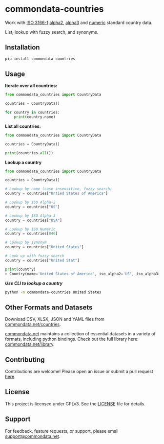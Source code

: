 # commondata-countries

Work with [ISO 3166-1](https://en.wikipedia.org/wiki/ISO_3166-1) [alpha2](https://en.wikipedia.org/wiki/ISO_3166-1_alpha-2), [alpha3](https://en.wikipedia.org/wiki/ISO_3166-1_alpha-3) and [numeric](https://en.wikipedia.org/wiki/ISO_3166-1_numeric) standard country data.

List, lookup with fuzzy search, and synonyms.

## Installation

```bash
pip install commondata-countries
```

## Usage

**Iterate over all countries:**

```python
from commondata_countries import CountryData

countries = CountryData()

for country in countries:
    print(country.name)
```

**List all countries:**

```python
from commondata_countries import CountryData

countries = CountryData()

print(countries.all())
```

**Lookup a country**

```python
from commondata_countries import CountryData

countries = CountryData()

# Lookup by name (case insensitive, fuzzy search)
country = countries["Untied States of America"]

# Lookup by ISO Alpha-2
country = countries["US"]

# Lookup by ISO Alpha-3
country = countries["USA"]

# Lookup by ISO Numeric
country = countries[840]

# Lookup by synonym
country = countries["United States"]

# Look up with fuzzy search
country = countries["United Stat"]

print(country)
> Country(name='United States of America', iso_alpha2='US', iso_alpha3='USA', iso_numeric=840)
```

***Use CLI to lookup a country***

```bash
python -m commondata-countries United States
```

## Other Formats and Datasets

Download CSV, XLSX, JSON and YAML files from [commondata.net/countries](https://commondata.net/countries).

[commondata.net](https://commondata.net) maintains a collection of essential datasets in a variety of formats, including
python bindings. Check out the full library here: [commondata.net/library](https://commondata.net/library).

## Contributing

Contributions are welcome! Please open an issue or submit a pull request [here](https://github.com/commondata-net/commondata-countries-python).

## License

This project is licensed under GPLv3. See the [LICENSE](https://github.com/commondata-net/commondata-countries-python/blob/main/LICENSE) file for details.

## Support

For feedback, feature requests, or support, please email [support@commondata.net](mailto:support@commondata.net).
